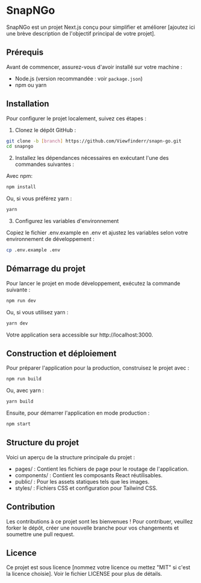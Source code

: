# SnapNGo

SnapNGo est un projet Next.js conçu pour simplifier et améliorer [ajoutez ici une brève description de l'objectif principal de votre projet].

## Prérequis

Avant de commencer, assurez-vous d'avoir installé sur votre machine :

- Node.js (version recommandée : voir `package.json`)
- npm ou yarn

## Installation

Pour configurer le projet localement, suivez ces étapes :

1. Clonez le dépôt GitHub :

```bash
git clone -b [branch] https://github.com/Viewfinderr/snapn-go.git
cd snapngo
```

2. Installez les dépendances nécessaires en exécutant l'une des commandes suivantes :

Avec npm:

```bash
npm install
```

Ou, si vous préférez yarn :

```bash
yarn
```

3. Configurez les variables d'environnement

Copiez le fichier .env.example en .env et ajustez les variables selon votre environnement de développement :

```bash
cp .env.example .env
```

## Démarrage du projet

Pour lancer le projet en mode développement, exécutez la commande suivante :

```bash
npm run dev
```

Ou, si vous utilisez yarn :

```bash
yarn dev
```

Votre application sera accessible sur http://localhost:3000.

## Construction et déploiement

Pour préparer l'application pour la production, construisez le projet avec :

```bash
npm run build
```

Ou, avec yarn :

```bash
yarn build
```

Ensuite, pour démarrer l'application en mode production :

```bash
npm start
```

## Structure du projet

Voici un aperçu de la structure principale du projet :

- pages/ : Contient les fichiers de page pour le routage de l'application.
- components/ : Contient les composants React réutilisables.
- public/ : Pour les assets statiques tels que les images.
- styles/ : Fichiers CSS et configuration pour Tailwind CSS.

## Contribution

Les contributions à ce projet sont les bienvenues ! Pour contribuer, veuillez forker le dépôt, créer une nouvelle branche pour vos changements et soumettre une pull request.

## Licence

Ce projet est sous licence [nommez votre licence ou mettez "MIT" si c'est la licence choisie]. Voir le fichier LICENSE pour plus de détails.
